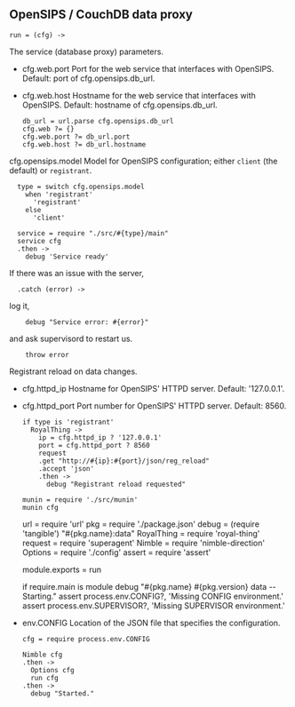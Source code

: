 OpenSIPS / CouchDB data proxy
-----------------------------

    run = (cfg) ->

The service (database proxy) parameters.

* cfg.web.port Port for the web service that interfaces with OpenSIPS. Default: port of cfg.opensips.db_url.
* cfg.web.host Hostname for the web service that interfaces with OpenSIPS. Default: hostname of cfg.opensips.db_url.

      db_url = url.parse cfg.opensips.db_url
      cfg.web ?= {}
      cfg.web.port ?= db_url.port
      cfg.web.host ?= db_url.hostname

cfg.opensips.model Model for OpenSIPS configuration; either `client` (the default) or `registrant`.

      type = switch cfg.opensips.model
        when 'registrant'
          'registrant'
        else
          'client'

      service = require "./src/#{type}/main"
      service cfg
      .then ->
        debug 'Service ready'

If there was an issue with the server,

      .catch (error) ->

log it,

        debug "Service error: #{error}"

and ask supervisord to restart us.

        throw error

Registrant reload on data changes.

* cfg.httpd_ip Hostname for OpenSIPS' HTTPD server. Default: '127.0.0.1'.
* cfg.httpd_port Port number for OpenSIPS' HTTPD server. Default: 8560.

      if type is 'registrant'
        RoyalThing ->
          ip = cfg.httpd_ip ? '127.0.0.1'
          port = cfg.httpd_port ? 8560
          request
          .get "http://#{ip}:#{port}/json/reg_reload"
          .accept 'json'
          .then ->
            debug "Registrant reload requested"

      munin = require './src/munin'
      munin cfg

    url = require 'url'
    pkg = require './package.json'
    debug = (require 'tangible') "#{pkg.name}:data"
    RoyalThing = require 'royal-thing'
    request = require 'superagent'
    Nimble = require 'nimble-direction'
    Options = require './config'
    assert = require 'assert'

    module.exports = run

    if require.main is module
      debug "#{pkg.name} #{pkg.version} data -- Starting."
      assert process.env.CONFIG?, 'Missing CONFIG environment.'
      assert process.env.SUPERVISOR?, 'Missing SUPERVISOR environment.'

* env.CONFIG Location of the JSON file that specifies the configuration.

      cfg = require process.env.CONFIG

      Nimble cfg
      .then ->
        Options cfg
        run cfg
      .then ->
        debug "Started."
